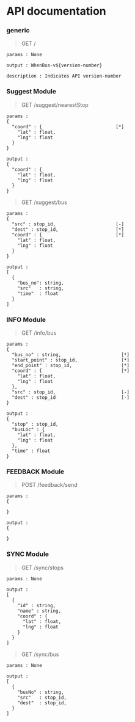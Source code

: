 # API documentation

### generic
> GET /
```
params : None

output : WhenBus-v${version-number}

description : Indicates API version-number
```

### Suggest Module
> GET /suggest/nearestStop
```
params :
{
  "coord" : {                           [*]
    "lat" : float,                      
    "lng" : float                       
  }
}

output :
{
  "coord" : {
    "lat" : float,
    "lng" : float
  }
}

```

> GET /suggest/bus
```
params :
{
  "src" : stop_id,                      [-]
  "dest" : stop_id,                     [*]
  "coord" : {                           [*]
    "lat" : float,
    "lng" : float
  }
}

output :
[
  {
    "bus_no": string,
    "src"   : string,
    "time"  : float
  }
]

```

### INFO Module

> GET /info/bus
```
params :
{
  "bus_no" : string,                      [*]
  "start_point" : stop_id,                [*]
  "end_point" : stop_id,                  [*]
  "coord" : {                             [*]
    "lat" : float,
    "lng" : float
  },
  "src" : stop_id,                        [-]
  "dest" : stop_id                        [-]
}

output :
{
  "stop" : stop_id,
  "busLoc" : {
    "lat" : float,
    "lng" : float
  },
  "time" : float
}

```

### FEEDBACK Module

> POST /feedback/send
```
params :
{

}

output :
{

}
```

### SYNC Module

> GET /sync/stops
```
params : None

output :
[
  {
    "id" : string,
    "name" : string,
    "coord" : {
      "lat" : float,
      "lng" : float
    }
  }
]

```

> GET /sync/bus
```
params : None

output :
[
  {
    "busNo" : string,
    "src"   : stop_id,
    "dest"  : stop_id,
  }
]

```
